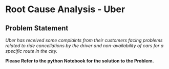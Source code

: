 # Root Cause Analysis - Uber 

## Problem Statement
*Uber has received some complaints from their customers facing problems related to ride cancellations by the driver and non-availability of cars for a specific route in the city.* 

**Please Refer to the python Notebook for the solution to the Problem.**


